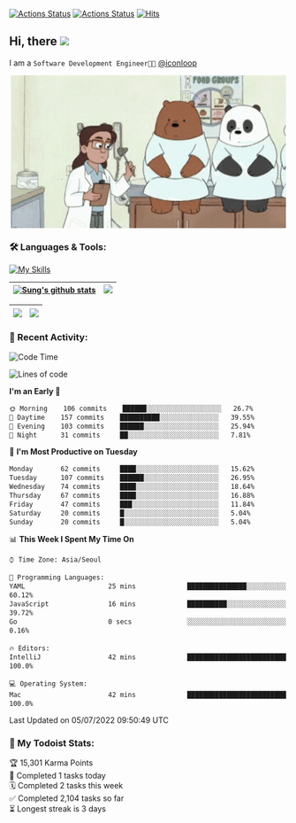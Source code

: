 
[![Actions Status](https://github.com/ddok2/ddok2/workflows/Todoist%20Readme/badge.svg)](https://github.com/ddok2/ddok2/actions)
[![Actions Status](https://github.com/ddok2/ddok2/workflows/wakatime-stats/badge.svg)](https://github.com/ddok2/ddok2/actions)
[![Hits](https://hits.seeyoufarm.com/api/count/incr/badge.svg?url=https%3A%2F%2Fgithub.com%2Fddok2&count_bg=%23FF9595&title_bg=%23555555&icon=github.svg&icon_color=%23FFFFFF&title=hits&edge_flat=false)](https://hits.seeyoufarm.com)

<!-- ![visitors](https://visitor-badge.laobi.icu/badge?page_id=ddok2.ddok2) -->
## Hi, there <img src="https://raw.githubusercontent.com/MartinHeinz/MartinHeinz/master/wave.gif" width="3%">

I am a `Software Development Engineer🧑‍💻` [@iconloop](https://github.com/iconloop)


<p align="center">
    <img align="center" alt="GIF" src="img/debugging.gif" />
</p>


### 🛠 Languages & Tools:

[![My Skills](https://skillicons.dev/icons?i=go,js,ts,py,express,react,svelte,jquery,pug,mongodb,mysql,redis,aws,docker,kubernetes)](https://skillicons.dev)


| <a href="https://github.com/ddok2"><img align="center" src="https://github-readme-stats.vercel.app/api?username=ddok2&show_icons=true&include_all_commits=true&count_private=true&theme=buefy&hide_border=true" alt="Sung's github stats" /></a> | <a href="https://github.com/ddok2"><img src="http://github-readme-streak-stats.herokuapp.com?user=ddok2&hide_border=true" /></a> |
| ------------- |------------- |


| <a href="https://github.com/ddok2"><img align="center" src="https://github-readme-stats.vercel.app/api/top-langs/?username=ddok2&theme=buefy&hide=html,css&hide_border=true width=50%" /></a> | <a href="https://github.com/ddok2"><img align="center" src="https://activity-graph.herokuapp.com/graph?username=ddok2&theme=github&hide_border=true" height="250" /></a> |
| ------------- |--------------------------------------------------------------------------------------------------------------------------------------------------------------------------|


<!-- <details open>
    <summary>📈 My GitHub Stats</summary>
    <p align="center">
        <a href="https://github.com/ddok2">
            <img align="center" src="https://github-readme-stats.vercel.app/api?username=ddok2&show_icons=true&include_all_commits=true&count_private=true&theme=buefy&hide_border=true" alt="Sung's github stats" />
        </a>
    </p>
</details>
<details>
    <summary>💬 Top Languages</summary>
    <p align="center"> 
        <a href="https://github.com/ddok2">
            <img align="center" src="https://github-readme-stats.vercel.app/api/top-langs/?username=ddok2&layout=compact&theme=buefy&hide=html,css&hide_border=true" />
        </a>
    </p>
</details> -->


### 🌈 Recent Activity:
<!--START_SECTION:waka-->
![Code Time](http://img.shields.io/badge/Code%20Time-0%20secs-blue)

![Lines of code](https://img.shields.io/badge/From%20Hello%20World%20I%27ve%20Written-276%20Thousand%20lines%20of%20code-blue)

**I'm an Early 🐤** 

```text
🌞 Morning    106 commits    ██████░░░░░░░░░░░░░░░░░░░   26.7% 
🌆 Daytime    157 commits    ██████████░░░░░░░░░░░░░░░   39.55% 
🌃 Evening    103 commits    ██████░░░░░░░░░░░░░░░░░░░   25.94% 
🌙 Night      31 commits     ██░░░░░░░░░░░░░░░░░░░░░░░   7.81%

```
📅 **I'm Most Productive on Tuesday** 

```text
Monday       62 commits     ████░░░░░░░░░░░░░░░░░░░░░   15.62% 
Tuesday      107 commits    ██████░░░░░░░░░░░░░░░░░░░   26.95% 
Wednesday    74 commits     ████░░░░░░░░░░░░░░░░░░░░░   18.64% 
Thursday     67 commits     ████░░░░░░░░░░░░░░░░░░░░░   16.88% 
Friday       47 commits     ███░░░░░░░░░░░░░░░░░░░░░░   11.84% 
Saturday     20 commits     █░░░░░░░░░░░░░░░░░░░░░░░░   5.04% 
Sunday       20 commits     █░░░░░░░░░░░░░░░░░░░░░░░░   5.04%

```


📊 **This Week I Spent My Time On** 

```text
⌚︎ Time Zone: Asia/Seoul

💬 Programming Languages: 
YAML                     25 mins             ███████████████░░░░░░░░░░   60.12% 
JavaScript               16 mins             ██████████░░░░░░░░░░░░░░░   39.72% 
Go                       0 secs              ░░░░░░░░░░░░░░░░░░░░░░░░░   0.16%

🔥 Editors: 
IntelliJ                 42 mins             █████████████████████████   100.0%

💻 Operating System: 
Mac                      42 mins             █████████████████████████   100.0%

```


 Last Updated on 05/07/2022 09:50:49 UTC
<!--END_SECTION:waka-->

### 🚧 My Todoist Stats:
<!-- TODO-IST:START -->
🏆  15,301 Karma Points           
🌸  Completed 1 tasks today           
🗓  Completed 2 tasks this week           
✅  Completed 2,104 tasks so far           
⏳  Longest streak is 3 days
<!-- TODO-IST:END -->

